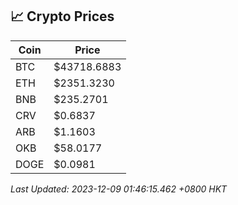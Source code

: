 ## 📈 Crypto Prices

| Coin | Price |
| ---- | ----- |
| BTC | $43718.6883 |
| ETH | $2351.3230 |
| BNB | $235.2701 |
| CRV | $0.6837 |
| ARB | $1.1603 |
| OKB | $58.0177 |
| DOGE | $0.0981 |

_Last Updated: 2023-12-09 01:46:15.462 +0800 HKT_